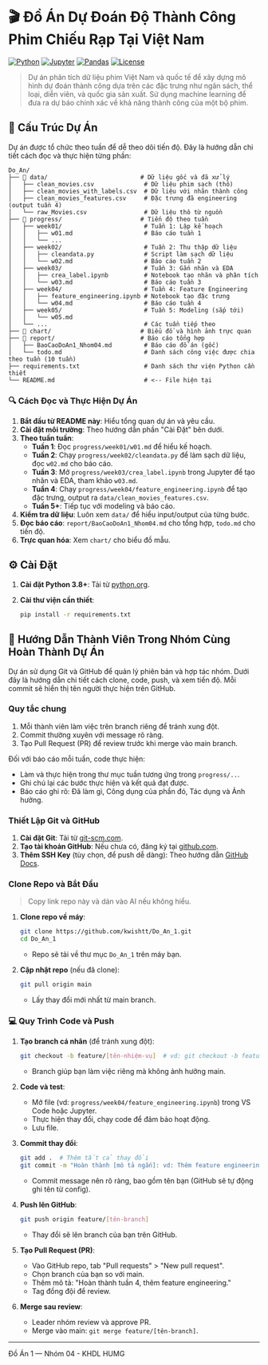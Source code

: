 # 🎬 Đồ Án Dự Đoán Độ Thành Công Phim Chiếu Rạp Tại Việt Nam 

[![Python](https://img.shields.io/badge/Python-3.8+-blue.svg)](https://www.python.org/)
[![Jupyter](https://img.shields.io/badge/Jupyter-Notebook-orange.svg)](https://jupyter.org/)
[![Pandas](https://img.shields.io/badge/Pandas-Data%20Analysis-green.svg)](https://pandas.pydata.org/)
[![License](https://img.shields.io/badge/License-MIT-yellow.svg)](LICENSE)

> Dự án phân tích dữ liệu phim Việt Nam và quốc tế để xây dựng mô hình dự đoán thành công dựa trên các đặc trưng như ngân sách, thể loại, diễn viên, và quốc gia sản xuất. Sử dụng machine learning để đưa ra dự báo chính xác về khả năng thành công của một bộ phim.

## 📁 Cấu Trúc Dự Án

Dự án được tổ chức theo tuần để dễ theo dõi tiến độ. Đây là hướng dẫn chi tiết cách đọc và thực hiện từng phần:

```
Do_An/
├── 📂 data/                          # Dữ liệu gốc và đã xử lý
│   ├── clean_movies.csv              # Dữ liệu phim sạch (thô)
│   ├── clean_movies_with_labels.csv  # Dữ liệu với nhãn thành công
│   ├── clean_movies_features.csv     # Đặc trưng đã engineering (output tuần 4)
│   └── raw_Movies.csv                # Dữ liệu thô từ nguồn
├── 📂 progress/                      # Tiến độ theo tuần
│   ├── week01/                       # Tuần 1: Lập kế hoạch
│   │   ├── w01.md                    # Báo cáo tuần 1
│   │   └── ...
│   ├── week02/                       # Tuần 2: Thu thập dữ liệu
│   │   ├── cleandata.py              # Script làm sạch dữ liệu
│   │   └── w02.md                    # Báo cáo tuần 2
│   ├── week03/                       # Tuần 3: Gắn nhãn và EDA
│   │   ├── crea_label.ipynb          # Notebook tạo nhãn và phân tích
│   │   └── w03.md                    # Báo cáo tuần 3
│   ├── week04/                       # Tuần 4: Feature Engineering
│   │   ├── feature_engineering.ipynb # Notebook tạo đặc trưng
│   │   └── w04.md                    # Báo cáo tuần 4
│   ├── week05/                       # Tuần 5: Modeling (sắp tới)
│   │   └── w05.md
│   └── ...                           # Các tuần tiếp theo
├── 📂 chart/                         # Biểu đồ và hình ảnh trực quan
├── 📂 report/                        # Báo cáo tổng hợp
│   ├── BaoCaoDoAn1_Nhom04.md         # Báo cáo đồ án (gốc)
│   └── todo.md                       # Danh sách công việc được chia theo tuần (10 tuần)
├── requirements.txt                  # Danh sách thư viện Python cần thiết
└── README.md                         # <-- File hiện tại
```

### 🔍 Cách Đọc và Thực Hiện Dự Án

1. **Bắt đầu từ README này**: Hiểu tổng quan dự án và yêu cầu.
2. **Cài đặt môi trường**: Theo hướng dẫn phần "Cài Đặt" bên dưới.
3. **Theo tuần tuần**:
   - **Tuần 1**: Đọc `progress/week01/w01.md` để hiểu kế hoạch.
   - **Tuần 2**: Chạy `progress/week02/cleandata.py` để làm sạch dữ liệu, đọc `w02.md` cho báo cáo.
   - **Tuần 3**: Mở `progress/week03/crea_label.ipynb` trong Jupyter để tạo nhãn và EDA, tham khảo `w03.md`.
   - **Tuần 4**: Chạy `progress/week04/feature_engineering.ipynb` để tạo đặc trưng, output ra `data/clean_movies_features.csv`.
   - **Tuần 5+**: Tiếp tục với modeling và báo cáo.
4. **Kiểm tra dữ liệu**: Luôn xem `data/` để hiểu input/output của từng bước.
5. **Đọc báo cáo**: `report/BaoCaoDoAn1_Nhom04.md` cho tổng hợp, `todo.md` cho tiến độ.
6. **Trực quan hóa**: Xem `chart/` cho biểu đồ mẫu.

## ⚙️ Cài Đặt
1. **Cài đặt Python 3.8+**: Tải từ [python.org](https://www.python.org/downloads/).

2. **Cài thư viện cần thiết**:
   ```bash
   pip install -r requirements.txt
   ```     

## 👥 Hướng Dẫn Thành Viên Trong Nhóm Cùng Hoàn Thành Dự Án

Dự án sử dụng Git và GitHub để quản lý phiên bản và hợp tác nhóm. Dưới đây là hướng dẫn chi tiết cách clone, code, push, và xem tiến độ. Mỗi commit sẽ hiển thị tên người thực hiện trên GitHub.

### Quy tắc chung
1. Mỗi thành viên làm việc trên branch riêng để tránh xung đột.
2. Commit thường xuyên với message rõ ràng.
3. Tạo Pull Request (PR) để review trước khi merge vào main branch.

Đối với báo cáo mỗi tuần, code thực hiện: 
- Làm và thực hiện trong thư mục tuần tương ứng trong `progress/..`.
- Ghi chú lại các bước thực hiện và kết quả đạt được.
- Báo cáo ghi rõ: Đã làm gì, Công dụng của phần đó, Tác dụng và Ảnh hưởng.

### Thiết Lập Git và GitHub
1. **Cài đặt Git**: Tải từ [git-scm.com](https://git-scm.com/downloads).
2. **Tạo tài khoản GitHub**: Nếu chưa có, đăng ký tại [github.com](https://github.com).
3. **Thêm SSH Key** (tùy chọn, để push dễ dàng): Theo hướng dẫn [GitHub Docs](https://docs.github.com/en/authentication/connecting-to-github-with-ssh).

### Clone Repo và Bắt Đầu
> Copy link repo này và dán vào AI nếu không hiểu. 
1. **Clone repo về máy**:
   ```bash
   git clone https://github.com/kwishtt/Do_An_1.git
   cd Do_An_1
   ```
   - Repo sẽ tải về thư mục `Do_An_1` trên máy bạn.

2. **Cập nhật repo** (nếu đã clone):
   ```bash
   git pull origin main
   ```
   - Lấy thay đổi mới nhất từ main branch.

### 💻 Quy Trình Code và Push
1. **Tạo branch cá nhân** (để tránh xung đột):
   ```bash
   git checkout -b feature/[tên-nhiệm-vụ]  # vd: git checkout -b feature/week03-eda
   ```
   - Branch giúp bạn làm việc riêng mà không ảnh hưởng main.

2. **Code và test**:
   - Mở file (vd: `progress/week04/feature_engineering.ipynb`) trong VS Code hoặc Jupyter.
   - Thực hiện thay đổi, chạy code để đảm bảo hoạt động.
   - Lưu file.

3. **Commit thay đổi**:
   ```bash
   git add .  # Thêm tất cả thay đổi
   git commit -m "Hoàn thành [mô tả ngắn]: vd: Thêm feature engineering cho tuần 4"
   ```
   - Commit message nên rõ ràng, bao gồm tên bạn (GitHub sẽ tự động ghi tên từ config).

4. **Push lên GitHub**:
   ```bash
   git push origin feature/[tên-branch]
   ```
   - Thay đổi sẽ lên branch của bạn trên GitHub.

5. **Tạo Pull Request (PR)**:
   - Vào GitHub repo, tab "Pull requests" > "New pull request".
   - Chọn branch của bạn so với main.
   - Thêm mô tả: "Hoàn thành tuần 4, thêm feature engineering."
   - Tag đồng đội để review.

6. **Merge sau review**:
   - Leader nhóm review và approve PR.
   - Merge vào main: `git merge feature/[tên-branch]`.


---- 

Đồ Án 1 — Nhóm 04 - KHDL HUMG